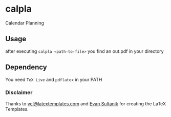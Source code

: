 # calpla
Calendar Planning

## Usage
after executing `calpla <path-to-file>` you find an out.pdf in your directory

## Dependency
You need `TeX Live` and `pdflatex` in your PATH

### Disclaimer
Thanks to vel@latextemplates.com and [Evan Sultanik](http://www.sultanik.com/) for creating the LaTeX Templates.

